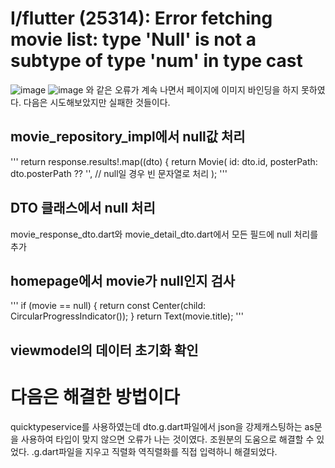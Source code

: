 I/flutter (25314): Error fetching movie list: type 'Null' is not a subtype of type 'num' in type cast
===============================
![image](https://github.com/user-attachments/assets/e7a13148-0d71-41f1-aaa3-d38787be530f)
![image](https://github.com/user-attachments/assets/e9f815ef-6bf8-4e71-a46a-877c77d89e3e)
와 같은 오류가 계속 나면서 페이지에 이미지 바인딩을 하지 못하였다.
다음은 시도해보았지만 실패한 것들이다.

movie_repository_impl에서 null값 처리
------------

'''
    return response.results!.map((dto) {
      return Movie(
        id: dto.id,
        posterPath: dto.posterPath ?? '', // null일 경우 빈 문자열로 처리
      );
'''

DTO 클래스에서 null 처리
-------------------
movie_response_dto.dart와 movie_detail_dto.dart에서 모든 필드에 null 처리를 추가

homepage에서 movie가 null인지 검사
-------------------------
'''
if (movie == null) {
  return const Center(child: CircularProgressIndicator());
}
return Text(movie.title);
'''

viewmodel의 데이터 초기화 확인
-----------

다음은 해결한 방법이다
================
quicktypeservice를 사용하였는데 dto.g.dart파일에서 json을 강제캐스팅하는 as문을 사용하여 타입이 맞지 않으면 오류가 나는 것이였다. 조원분의 도움으로 해결할 수 있었다.
.g.dart파일을 지우고 직렬화 역직렬화를 직접 입력하니 해결되었다.

